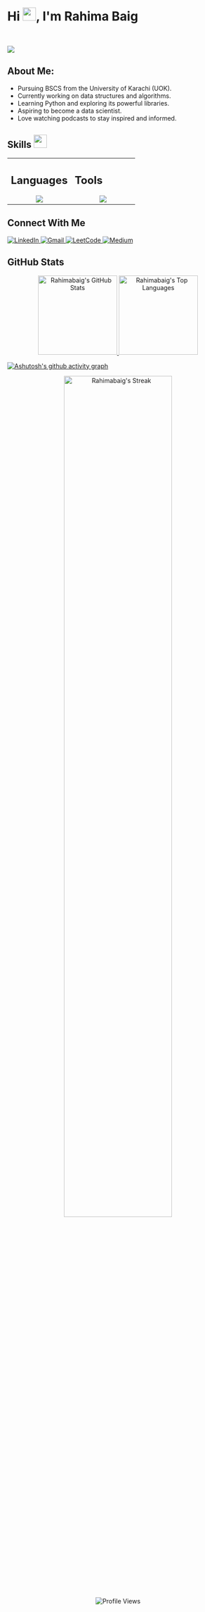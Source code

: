 <h1>
  Hi
  <img src="https://raw.githubusercontent.com/MartinHeinz/MartinHeinz/master/wave.gif" width="30px">, I'm Rahima Baig
</h1>

<br />

<p>
  <a href="https://github.com/Rahimabaig/readme-typing-svg">
    <img src="https://readme-typing-svg.herokuapp.com?&font=IBM+Plex+Sans&color=abcdef&size=20&lines=Welcome+to+my+GitHub+Profile!;I'm+a+Data+Science+Enthusiast;I'm+Aspiring+to+be+a+Data+Scientist;I'm+a+Computer+Science+engineer" />
  </a>
</p>

 <h2> About Me:</h2>

- Pursuing BSCS from the University of Karachi (UOK).
- Currently working on data structures and algorithms.
- Learning Python and exploring its powerful libraries.
- Aspiring to become a data scientist.
- Love watching podcasts to stay inspired and informed.

<h2> Skills <img src = "https://media2.giphy.com/media/QssGEmpkyEOhBCb7e1/giphy.gif?cid=ecf05e47a0n3gi1bfqntqmob8g9aid1oyj2wr3ds3mg700bl&rid=giphy.gif" width = 30px> </h2>

<table><tr><td valign="top" width="50%">
  
## Languages
<a href="https://github.com/Rahimabaig">
<div align="center">
       <img src="https://skillicons.dev/icons?i=c,js,cpp,java,python,&perline=4" /> 
</div>
</a>

</td><td valign="top" width="50%">

## Tools
<a href="https://github.com/Rahimabaig">
<div align="center">
       <img src="https://skillicons.dev/icons?i=git,github,mysql,vscode,discord&perline=4" /> 
</div></a>
</td></tr></table>

<h2> Connect With Me </h2>
<a href="https://www.linkedin.com/in/rahima-baig-a240b1265/" target="_blank">
  <img alt="LinkedIn" src="https://img.shields.io/badge/-Rahima%20Baig-blue?style=for-the-badge&logo=linkedin&logoColor=white" />
</a>

<a href="mailto:baigrahima81@gmail.com" target="_blank">
  <img alt="Gmail" src="https://img.shields.io/badge/-baigrahima81@gmail.com-D14836?style=for-the-badge&logo=gmail&logoColor=white" />
</a>

<a href="https://leetcode.com/u/Rahimabaig/" target="_blank">
  <img alt="LeetCode" src="https://img.shields.io/badge/-LeetCode%20Profile-FFA116?style=for-the-badge&logo=leetcode&logoColor=white" />
</a>

<a href="https://medium.com/@Rahimabaig" target="_blank">
  <img alt="Medium" src="https://img.shields.io/badge/Medium%20Profile-D3D3D3?style=for-the-badge&logo=medium&logoColor=black" />
</a>

<h2> GitHub Stats </h2>

<p align="center">
  <a href="https://github.com/Rahimabaig">
    <img 
      src="https://github-readme-stats.vercel.app/api?username=Rahimabaig&theme=radical&show_icons=true&hide_border=true&count_private=true" 
      alt="Rahimabaig's GitHub Stats" height="180em"/>
    <img 
      src="https://github-readme-stats.vercel.app/api/top-langs/?username=Rahimabaig&theme=radical&show_icons=true&hide_border=true&layout=compact" 
      alt="Rahimabaig's Top Languages" height="180em"/>
  </a>
</p>

[![Ashutosh's github activity graph](https://github-readme-activity-graph.vercel.app/graph?username=Rahimabaig&bg_color=141321&color=8fc2dc&line=e60a74&point=6c6569&area=true&hide_border=true)](https://github.com/ashutosh00710/github-readme-activity-graph)

<p align="center">
  <a href="https://github.com/Rahimabaig">
     <img width=70% src="https://github-readme-streak-stats.herokuapp.com/?user=Rahimabaig&theme=radical&hide_border=true" alt="Rahimabaig's Streak"/>
  </a>
</p> 
<br>
<p align="center">
  <img 
    src="https://komarev.com/ghpvc/?username=Rahimabaig&label=Profile%20Views&color=e60a74&style=flat" alt="Profile Views"> </p>
